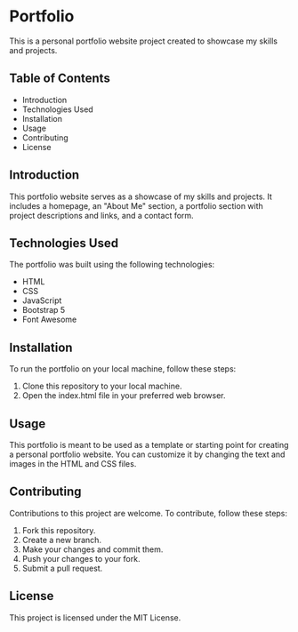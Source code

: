 <!-- # My Portfolio
It is live at : https://aasthamahato0218.github.io/portfolio/ -->
# Portfolio
This is a personal portfolio website project created to showcase my skills and projects.

## Table of Contents
- Introduction
- Technologies Used
- Installation
- Usage
- Contributing
- License
## Introduction
This portfolio website serves as a showcase of my skills and projects. It includes a homepage, an "About Me" section, a portfolio section with project descriptions and links, and a contact form.

## Technologies Used
The portfolio was built using the following technologies:

- HTML
- CSS
- JavaScript
- Bootstrap 5
- Font Awesome
## Installation
To run the portfolio on your local machine, follow these steps:

1. Clone this repository to your local machine.
2. Open the index.html file in your preferred web browser.
## Usage
This portfolio is meant to be used as a template or starting point for creating a personal portfolio website. You can customize it by changing the text and images in the HTML and CSS files.

## Contributing
Contributions to this project are welcome. To contribute, follow these steps:

1. Fork this repository.
2. Create a new branch.
3. Make your changes and commit them.
4. Push your changes to your fork.
5. Submit a pull request.
## License
This project is licensed under the MIT License.
